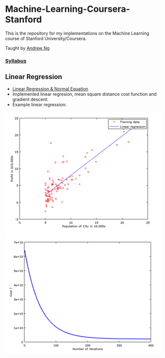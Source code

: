 # Machine-Learning-Coursera-Stanford

This is the repository for my implementations on the Machine Learning course of Stanford University/Coursera.

Taught by [Andrew Ng](http://www.andrewng.org/)

### [Syllabus](https://www.coursera.org/learn/machine-learning/home/welcome)

## Linear Regression 

- [Linear Regression & Normal Equation](https://github.com/amancodeblast/machine-learning)
- Implemented linear regresion, mean square distance cost function and gradient descent.
- Example linear regression: 

![Linear Regression Plot](https://github.com/amancodeblast/machine-learning/blob/master/images/Linear_regression.png "Linear Regression Plot")
![Cost Function](https://github.com/amancodeblast/machine-learning/blob/master/images/Cost_function.png "Cost Function")